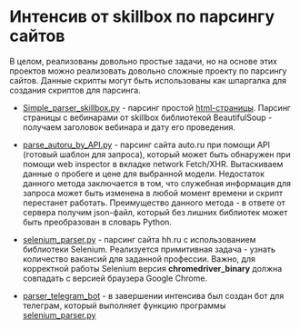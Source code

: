 # Интенсив от skillbox по парсингу сайтов
В целом, реализованы довольно простые задачи, но на основе этих проектов можно реализовать довольно сложные проекту по парсингу сайтов. 
Данные скрипты могут быть использованы как шпаргалка для создания скриптов для парсинга.

- [Simple_parser_skillbox.py](https://github.com/devFF/FindJob/blob/main/Parsing/skillbox/Simple_parser_skillbox.py) -
парсинг простой [html-страницы](https://github.com/devFF/FindJob/blob/main/Parsing/skillbox/skillbox.html). Парсинг страницы с вебинарами от skillbox библиотекой BeautifulSoup - получаем заголовок вебинара и дату его проведения.

- [parse_autoru_by_API.py](https://github.com/devFF/FindJob/blob/main/Parsing/skillbox/parse_autoru_by_API.py) - 
парсинг сайта auto.ru при помощи API (готовый шаблон для запроса), который может быть обнаружен при помощи web inspector в вкладке network Fetch/XHR. 
Вытаскиваем данные о пробеге и цене для выбранной модели. 
Недостаток данного метода заключается в том, что служебная информация для запроса может быть изменена в любой момент времени и скрипт перестанет работать.
Преимущество данного метода - в ответе от сервера получим json-файл, который без лишних библиотек может быть преобразован в словарь Python.

- [selenium_parser.py](https://github.com/devFF/FindJob/blob/main/Parsing/skillbox/selenium_parser.py) - 
парсинг сайта hh.ru с использованием библиотеки Selenium. Реализуется примитивная задача - узнать количество вакансий для заданной профессии. 
Важно, для корректной работы Selenium версия **chromedriver_binary** должна совпадать с версией браузера Google Chrome.

- [parser_telegram_bot](https://github.com/devFF/FindJob/tree/main/Parsing/skillbox/parser_telegram_bot) - 
в завершении интенсива был создан бот для телеграм, который выполняет функцию программы [selenium_parser.py](https://github.com/devFF/FindJob/blob/main/Parsing/skillbox/selenium_parser.py)

